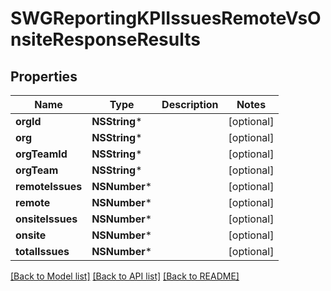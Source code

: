 # SWGReportingKPIIssuesRemoteVsOnsiteResponseResults

## Properties
Name | Type | Description | Notes
------------ | ------------- | ------------- | -------------
**orgId** | **NSString*** |  | [optional] 
**org** | **NSString*** |  | [optional] 
**orgTeamId** | **NSString*** |  | [optional] 
**orgTeam** | **NSString*** |  | [optional] 
**remoteIssues** | **NSNumber*** |  | [optional] 
**remote** | **NSNumber*** |  | [optional] 
**onsiteIssues** | **NSNumber*** |  | [optional] 
**onsite** | **NSNumber*** |  | [optional] 
**totalIssues** | **NSNumber*** |  | [optional] 

[[Back to Model list]](../README.md#documentation-for-models) [[Back to API list]](../README.md#documentation-for-api-endpoints) [[Back to README]](../README.md)


